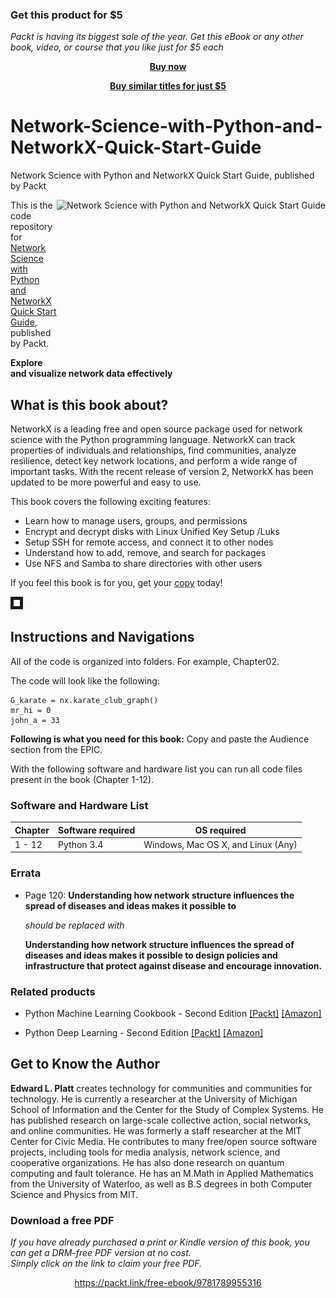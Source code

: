 
### Get this product for $5

<i>Packt is having its biggest sale of the year. Get this eBook or any other book, video, or course that you like just for $5 each</i>


<b><p align='center'>[Buy now](https://packt.link/9781789955316)</p></b>


<b><p align='center'>[Buy similar titles for just $5](https://subscription.packtpub.com/search)</p></b>


# Network-Science-with-Python-and-NetworkX-Quick-Start-Guide
Network Science with Python and NetworkX Quick Start Guide, published by Packt

<a href="https://prod.packtpub.com/in/big-data-and-business-intelligence/network-science-python-and-networkx-quick-start-guide?utm_source=github&utm_medium=repository&utm_campaign=9781789955316"><img src="https://static.packt-cdn.com/products/9781789955316/cover/smaller" alt="Network Science with Python and NetworkX Quick Start Guide" height="256px" align="right"></a>

This is the code repository for [Network Science with Python and NetworkX Quick Start Guide](https://prod.packtpub.com/in/big-data-and-business-intelligence/network-science-python-and-networkx-quick-start-guide?utm_source=github&utm_medium=repository&utm_campaign=9781789955316), published by Packt.

**Explore and visualize network data effectively**

## What is this book about?
NetworkX is a leading free and open source package used for network science with the Python programming language. NetworkX can track properties of individuals and relationships, find communities, analyze resilience, detect key network locations, and perform a wide range of important tasks. With the recent release of version 2, NetworkX has been updated to be more powerful and easy to use.

This book covers the following exciting features: 
* Learn how to manage users, groups, and permissions
* Encrypt and decrypt disks with Linux Unified Key Setup /Luks
* Setup SSH for remote access, and connect it to other nodes
* Understand how to add, remove, and search for packages
* Use NFS and Samba to share directories with other users

If you feel this book is for you, get your [copy](https://www.amazon.com/dp/1789955319) today!

<a href="https://www.packtpub.com/?utm_source=github&utm_medium=banner&utm_campaign=GitHubBanner"><img src="https://raw.githubusercontent.com/PacktPublishing/GitHub/master/GitHub.png" 
alt="https://www.packtpub.com/" border="5" /></a>


## Instructions and Navigations
All of the code is organized into folders. For example, Chapter02.

The code will look like the following:
```
G_karate = nx.karate_club_graph()
mr_hi = 0
john_a = 33

```

**Following is what you need for this book:**
Copy and paste the Audience section from the EPIC.

With the following software and hardware list you can run all code files present in the book (Chapter 1-12).

### Software and Hardware List

| Chapter  | Software required                   | OS required                        |
| -------- | ------------------------------------| -----------------------------------|
| 1 - 12   |Python 3.4                           | Windows, Mac OS X, and Linux (Any) |


### Errata
* Page 120: **Understanding how network structure influences the spread of diseases and ideas makes it possible to**

     _should be replaced with_ 

    **Understanding how network structure influences the spread of diseases and ideas makes it possible to design policies and infrastructure that protect against disease and      encourage innovation.**

### Related products <Other books you may enjoy>
* Python Machine Learning Cookbook - Second Edition [[Packt]](https://prod.packtpub.com/in/big-data-and-business-intelligence/python-machine-learning-cookbook-second-edition-0?utm_source=github&utm_medium=repository&utm_campaign=9781789808452) [[Amazon]](https://www.amazon.com/dp/1789808456)

* Python Deep Learning - Second Edition [[Packt]](https://prod.packtpub.com/in/big-data-and-business-intelligence/python-deep-learning-second-edition?utm_source=github&utm_medium=repository&utm_campaign=9781789348460) [[Amazon]](https://www.amazon.com/dp/1789348463)

## Get to Know the Author
**Edward L. Platt**
creates technology for communities and communities for technology. He is currently a researcher at the University of Michigan School of Information and the Center for the Study of Complex Systems. He has published research on large-scale collective action, social networks, and online communities. He was formerly a staff researcher at the MIT Center for Civic Media. He contributes to many free/open source software projects, including tools for media analysis, network science, and cooperative organizations. He has also done research on quantum computing and fault tolerance. He has an M.Math in Applied Mathematics from the University of Waterloo, as well as B.S degrees in both Computer Science and Physics from MIT.

### Download a free PDF

 <i>If you have already purchased a print or Kindle version of this book, you can get a DRM-free PDF version at no cost.<br>Simply click on the link to claim your free PDF.</i>
<p align="center"> <a href="https://packt.link/free-ebook/9781789955316">https://packt.link/free-ebook/9781789955316 </a> </p>